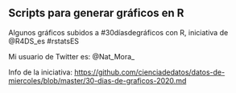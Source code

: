 ## Scripts para generar gráficos en R

Algunos gráficos subidos a #30díasdegráficos con R, iniciativa de @R4DS_es #rstatsES

Mi usuario de Twitter es: @Nat_Mora_

Info de la iniciativa: https://github.com/cienciadedatos/datos-de-miercoles/blob/master/30-dias-de-graficos-2020.md
